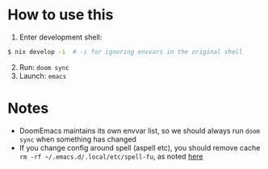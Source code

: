 # How to use this
1. Enter development shell:
``` sh
$ nix develop -i  # -i for ignoring envvars in the original shell
```
2. Run: `doom sync`
3. Launch: `emacs`

# Notes
- DoomEmacs maintains its own envvar list, so we should always run `doom sync` when something has changed
- If you change config around spell (aspell etc), you should remove cache `rm -rf ~/.emacs.d/.local/etc/spell-fu`, as noted [here](https://github.com/doomemacs/doomemacs/issues/4138#issuecomment-717689085)
